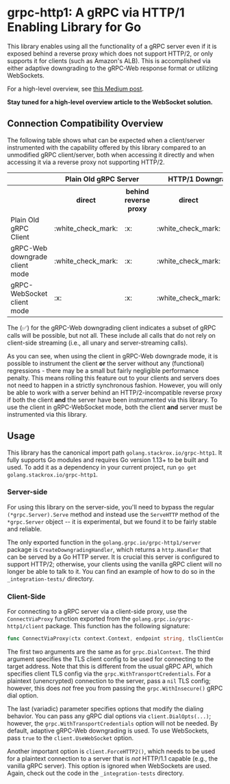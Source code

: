 grpc-http1: A gRPC via HTTP/1 Enabling Library for Go
====================================================

This library enables using all the functionality of a gRPC server even if it is exposed behind
a reverse proxy which does not support HTTP/2, or only supports it for clients (such as Amazon's ALB).
This is accomplished via either adaptive downgrading to the gRPC-Web response format or utilizing WebSockets.

For a high-level overview, see [this Medium post](https://medium.com/stackrox-engineering/how-to-expose-grpc-services-behind-almost-any-load-balancer-e9ebf8e6d12a).

**Stay tuned for a high-level overview article to the WebSocket solution.**

Connection Compatibility Overview
---------------------------------

The following table shows what can be expected when a client/server instrumented with the capability
offered by this library compared to an unmodified gRPC client/server, both when accessing it directly and
when accessing it via a reverse proxy not supporting HTTP/2.

<table>
<tr><th></th><th colspan="2">Plain Old gRPC Server</th><th colspan="2">HTTP/1 Downgrading gRPC Server</th></tr>
<tr><th></th><th>direct</th><th>behind reverse proxy</th><th>direct</th><th>behind reverse proxy</th></tr>
<tr><td>Plain Old gRPC Client</td><td>:white_check_mark:</td><td>:x:</td><td>:white_check_mark:</td><td>:x:</td></tr>
<tr><td>gRPC-Web downgrade client mode</td><td>:white_check_mark:</td><td>:x:</td><td>:white_check_mark:</td><td>(:white_check_mark:)</td></tr>
<tr><td>gRPC-WebSocket client mode</td><td>:x:</td><td>:x:</td><td>:white_check_mark:</td><td>:white_check_mark:</td></tr>
</table>

The (:white_check_mark:) for the gRPC-Web downgrading client indicates a subset of gRPC calls will be possible, but not
all. These include all calls that do not rely on client-side streaming (i.e., all unary and server-streaming calls).

As you can see, when using the client in gRPC-Web downgrade mode, it is possible to instrument the client **or** the server without any (functional) regressions - there
may be a small but fairly negligible performance penalty. This means rolling this feature out to your clients and
servers does not need to happen in a strictly synchronous fashion. However, you will only be able to work with a server
behind an HTTP/2-incompatible reverse proxy if both the client **and** the server have been instrumented via
this library. To use the client in gRPC-WebSocket mode, both the client **and** server must be instrumented via this library.


Usage
-------------

This library has the canonical import path `golang.stackrox.io/grpc-http1`. It fully supports Go modules
and requires Go version 1.13+ to be built and used. To add it as a dependency in your current project,
run `go get golang.stackrox.io/grpc-http1`.


### Server-side

For using this library on the server-side, you'll need to bypass the regular `(*grpc.Server).Serve` method
and instead use the `ServeHTTP` method of the `*grpc.Server` object -- it is experimental, but we found it
to be fairly stable and reliable.

The only exported function in the `golang.grpc.io/grpc-http1/server` package is `CreateDowngradingHandler`,
which returns a `http.Handler` that can be served by a Go HTTP server. It is crucial this server is
configured to support HTTP/2; otherwise, your clients using the vanilla gRPC client will no longer be able
to talk to it. You can find an example of how to do so in the `_integration-tests/` directory.

### Client-Side

For connecting to a gRPC server via a client-side proxy, use the `ConnectViaProxy` function exported from the
`golang.grpc.io/grpc-http1/client` package. This function has the following signature:
```go
func ConnectViaProxy(ctx context.Context, endpoint string, tlsClientConf *tls.Config, opts ...ConnectOption) (*grpc.ClientConn, error)
```
The first two arguments are the same as for `grpc.DialContext`. The third argument specifies the TLS client
config to be used for connecting to the target address. Note that this is different from the usual gRPC API,
which specifies client TLS config via the `grpc.WithTransportCredentials`. For a plaintext (unencrypted)
connection to the server, pass a `nil` TLS config; however, this does *not* free you from passing the
`grpc.WithInsecure()` gRPC dial option.

The last (variadic) parameter specifies options that modify the dialing behavior. You can pass any gRPC dial
options via `client.DialOpts(...)`; however, the `grpc.WithTransportCredentials` option will not be needed.
By default, adaptive gRPC-Web downgrading is used. To use WebSockets, pass `true` to the `client.UseWebSocket` option.

Another important option is `client.ForceHTTP2()`, which needs to be used for
a plaintext connection to a server that is *not* HTTP/1.1 capable (e.g., the vanilla gRPC server).
This option is ignored when WebSockets are used. Again, check out the
code in the `_integration-tests` directory.
